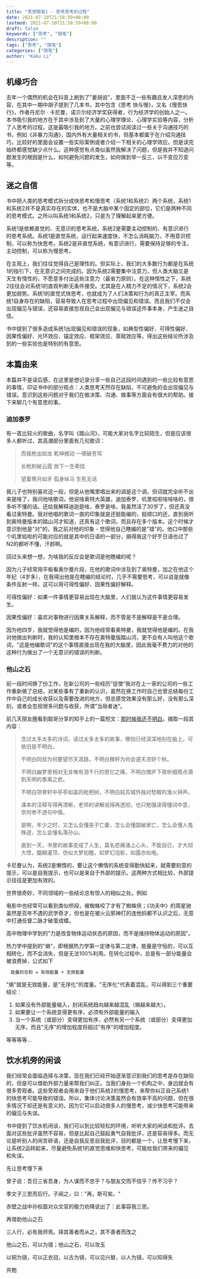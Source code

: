 ```yaml
---
title: "思想随笔1 - 思考思考的过程"
date: 2021-07-10T21:58:59+08:00
lastmod: 2021-07-10T21:58:59+08:00
draft: false
keywords: ["思考", "随笔"]
description: ""
tags: ["思考", "随笔"]
categories: ["随笔"]
author: "Kaku Li"
---
```


## 机缘巧合

去年一个偶然的机会在抖音上刷到了"姜胡说"，里面不乏一些有趣且发人深思的内容，在其中一期中胡子提到了几本书，其中包含《思考 快与慢》，又名《慢思快行》，作者丹尼尔 · 卡尼曼，诺贝尔经济学奖获得者，行为经济学的创始人之一。本书吸引我的地方在于其中涉及到了大量的心理学理论、心理学实验等内容，分析了人思考的过程，这是最吸引我的地方。之前也尝试阅读过一些关于沟通技巧的书，例如《非暴力沟通》，国内外有大量相关的书，但基本都属于在介绍沟通技巧，比较好的里面会设置一些实际案例或者介绍一下相关的心理学效应，但是读完始终都感觉缺少点什么。这种感觉有点类似虽然我解决了问题，但是我并不知道问题发生的根因是什么，如何避免问题的发生，如何做到举一反三，以不变应万变等。

## 迷之自信

书中把人类的思考模式拆分成快思考和慢思考（系统1和系统2）两个系统，系统1和系统2并不是真实存在的实体，也不是大脑中某个固定的部位，它们是两种不同的思考模式。之所以叫系统1和系统2，只是为了理解起来更方便。

系统1是依赖直觉的、无意识的思考系统，系统2是需要主动控制的、有意识进行的思考系统。系统1是直觉系统，运行起来速度快，不怎么消耗脑力，不用意识控制，可以称为快思考。系统2是非直觉系统，有意识进行，需要保持足够的专注，主动控制，可以称为慢思考。

在主观上，我们往往觉得自己是理性的。但实际上，我们的大多数行为都是在系统1的指引下，在无意识之间完成的。因为系统2需要集中注意力，但人类大脑又是天生有惰性的，不愿意多付出这些注意力（最省力原则）。在这种惰性之下，系统2往往会对系统1的直观判断无条件接受。尤其是在人精力不足的情况下，系统2会更加弱势。系统1的直觉式快思考，也就成为了人们决策和行为的真正主宰。而系统1自身存在的缺陷，容易导致人在思考过程中出现偏见和错误。而且我们不仅会出现偏见与错误，还容易直接忽视自己会出现偏见与错误这件事本身，产生迷之自信。

书中提到了很多造成系统1出现偏见和错误的现象，如典型性偏好、可得性偏好、因果性偏好、光环效应、锚定效应、框架效应、禀赋效应等，得出这些结论所涉及到的一些实验也是特别的有意思。

## 本篇由来

本篇并不是读后感，在这里是想记录分享一些自己这段时间遇到的一些比较有意思的事情，印证书中的部分观点：人类思考天然存在缺陷，不可避免的会出现偏见与错误。意识到这些问题对于我们在做决策、沟通、做事等方面会有很大的帮助。接下来聊几个有意思的事。

### 迪加泰罗

有一首比较火的歌曲，名字叫《踏山河》，可能大家对名字比较陌生，但是应该很多人都听过，其高潮部分里面有几句歌词：

> 而我枪出如龙 乾坤撼动 一啸破苍穹
>
> 长枪刺破云霞 放下一生牵挂
>
> 望着寒月如牙 孤身纵马 生死无话

我儿子也特别喜欢这一段，但是从他嘴里唱出来的调是这个调，但词就完全听不出来是啥了，我问他啥歌词，他说啥奥特大英雄，迪加泰罗，叽里呱啦啥啥啥的，很多听不懂的话。还给我解释迪迦是啥，泰罗是啥，我虽然活了30岁了，但还真没看过奥特曼。我对他唱的歌词一直的印象就是还挺能编的，挺顺口的还，直到我听到奥特曼版本的踏山河才知道，还真有这个歌词，而且存在多个版本。这个时候才意识到他是"对"的，我之前对他的印象 - 觉得他自己瞎编的是"错"的。他口中那些个叽里呱啦的可能对应的就是其中的日语的一部分，搞得我这个好歹日语也过了N2的都听不懂，汗颜啊。

回过头来想一想，为啥我的反应会是歌词是他瞎编的呢？

因为儿子经常用平板看奥尔曼片段，在他的歌词中涉及到了奥特曼，加之在他这个年纪（4岁多），在我得出他是在瞎编的结论时，几乎不需要思考，可以说是就像条件反射一样。这可以用可得性偏好、因果性偏好解释。

可得性偏好：如果一件事情更容易出现在大脑里，人们就认为这件事情更容易发生。

因果性偏好：喜欢对事物进行因果关系解释，而不管是不是解释是不是合理。

因为他四岁，我就觉得他是编的，因为他经常看奥特曼，我就觉得他是编的。在我对他做出判断时，我的认知里根本不存在奥特曼版踏山河，更不会有人叫他这个歌词，"这是他编歌词"的这个事情直接出现在我的大脑里，因此我毫不费力的对他的这种行为做出了一个无意识的错误的判断。

### 他山之石

前一段时间换了份工作，在新公司的一些经历”促使“我对在上一家的公司的一些工作重新做了总结，对某些事有了重新的认识，虽然在换工作时自己也曾总结每份工作中自己的成长收获以及需要改进的地方，但总感觉效果没有那么好，没有那么深刻，或者会忽视很多问题与收获，所谓”当局者迷“。

前几天朋友圈看到聪哥分享的知乎上的一篇短文：[那时候我还不明白](https://zhuanlan.zhihu.com/p/20380706)。摘取一段其内容：

> 念过太多太多的诗词，读过太多太多的故事，哪怕已经深深地刻在脑上，可依旧是不明白。
>
> 不明白同叔为何要望尽天涯路，不明白稼轩为何会道天凉好个秋。
>
> 不明白幽梦里相对无言唯有泪千行的思忆之痛，不明白僧庐下夜听细雨点滴到天明的黍离之悲。
>
> 不明白项脊轩中亭亭如盖的枇杷树，不明白姑苏城外独对愁眠的渔火钟声。
>
> 课本的注释写得再清晰，老师的讲解说得再透彻，也只勉强读得懂词中意，奈何参不透句中情。
>
> 是啊，年少之时，又怎么会懂丧子亡妻，怎么会懂国破家亡，怎么会懂人鬼殊途，怎么会懂名落孙山。　
>
> 直到一天，书里的故事变成了人生，莫名悲痛涌上心头，不能自已，才大彻大悟，醍醐灌顶，仿似大梦初醒。如梦幻泡影，如露亦如电。

卡尼曼认为，系统2是懒惰的，要让这个懒惰的系统变得勤快起来，就需要刻意的提示，可以是自我提示，也可以是来自于外部的提示。这两种方式相比较，外部提示往往是更加有效的。

世界很奇妙，不同领域的一些结论总有惊人的相似之处。例如

电影中也经常可以看到类似桥段，被蜘蛛咬了才有了蜘蛛侠；《功夫中》的周星驰虽然是百年不遇的武学奇才，但也是在被火云邪神打的连他妈都不认识之后，无意中打通任督二脉才破茧成蝶。

高中物理中学到的"力是改变物体运动状态的原因，而不是维持物体运动的原因"。

热力学中提到的"熵"，即根据热力学第一定律与第二定律，能量是守恒的，可以互相转化，而不会消失，但是无法100%利用。在转化过程中，总是有一部分能量会被浪费掉，公式如下 

```tex
　能量的总和 = 有效能量 + 无效能量
```

"熵"就是无效能量，是"无序化"的度量。"无序化"代表着混乱，可以得到三个重要结论：

1. 如果没有外部能量输入，封闭系统趋向越来越混乱（熵越来越大）。
2. 如果要让一个系统变得更有序，必须有外部能量的输入
3. 当一个系统（或部分）变得更加有序，必然有另一个系统（或部分）变得更加无序，而且"无序"的增加程度将超过"有序"的增加程度。

等等等等...

## 饮水机旁的闲谈

我们经常会面临选择与决策，现在我们已经开始逐渐意识到我们的思考是存在缺陷的，但是可以借助外部力量来帮我们纠正。当我们身处一个机构之中，身边就会有很多旁观者。这些旁观者会用来自于他们系统2的慢思考，来帮你纠正自己系统1的快思考可能导致的错误。所以，集体讨论决策虽然会有效率不高的问题，但在很多情况下却还是有意义的，因为它可以启动很多人的慢思考，减少快思考可能带来的偏见与失误。

书中提到了饮水机闲谈，我们可以到比较轻松的环境，听听大家的闲谈和批评。去面对这些批评虽然不容易，但是比起自己鼓起勇气自我批评，还是容易得多。而无论是听别人的闲言碎语，还是自我反思自我批评，目的都是一个，让思考慢下来，让系统2运转起来，尽量避免系统1的直觉思维和快思考，可能给我们带来的偏见和失误。

先让思考慢下来

曾子说：吾日三省吾身，为人谋而不忠乎？与朋友交而不信乎？传不习乎？

季文子三思而后行。子闻之，曰："再，斯可矣。"

赤壁之战中孙权面对众文官的极力劝降说出了：此事容我三思。

再借助他山之石

三人行，必有我师焉。择其善者而从之，其不善者而改之

他山之石，可以为错；他山之石，可以攻玉

以铜为镜，可以正衣冠，以古为镜，可以见兴替，以人为镜，可以知得失

共勉
